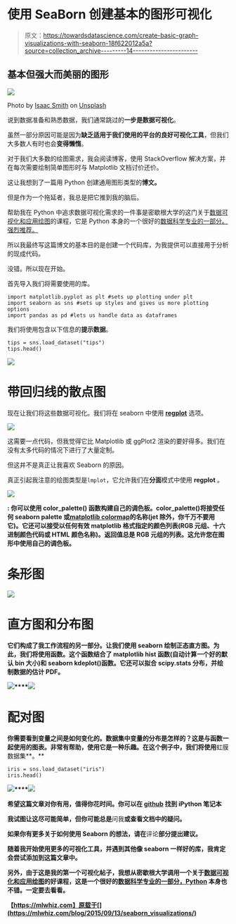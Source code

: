 # 使用 SeaBorn 创建基本的图形可视化

> 原文：<https://towardsdatascience.com/create-basic-graph-visualizations-with-seaborn-18f622012a5a?source=collection_archive---------14----------------------->

## 基本但强大而美丽的图形

![](img/7a42a81ea5fe8f651cfee21dfcbf8fae.png)

Photo by [Isaac Smith](https://unsplash.com/@isaacmsmith?utm_source=medium&utm_medium=referral) on [Unsplash](https://unsplash.com?utm_source=medium&utm_medium=referral)

说到数据准备和熟悉数据，我们通常跳过的**一步是数据可视化**。

虽然一部分原因可能是因为**缺乏适用于我们使用的平台的良好可视化工具**，但我们大多数人有时也会**变得懒惰**。

对于我们大多数的绘图需求，我会阅读博客，使用 StackOverflow 解决方案，并在每次需要绘制简单图形时与 Matplotlib 文档讨价还价。

这让我想到了一篇用 Python 创建通用图形类型的**博文。**

但是作为一个拖延者，我总是把它推到我的脑后。

帮助我在 Python 中追求数据可视化需求的一件事是密歇根大学的这门关于[数据可视化和应用绘图](https://www.coursera.org/specializations/data-science-python?ranMID=40328&ranEAID=lVarvwc5BD0&ranSiteID=lVarvwc5BD0-SAQTYQNKSERwaOgd07RrHg&siteID=lVarvwc5BD0-SAQTYQNKSERwaOgd07RrHg&utm_content=3&utm_medium=partners&utm_source=linkshare&utm_campaign=lVarvwc5BD0)的课程，它是 Python 本身的一个很好的[数据科学专业的一部分。强烈推荐。](https://www.coursera.org/specializations/data-science-python?ranMID=40328&ranEAID=lVarvwc5BD0&ranSiteID=lVarvwc5BD0-SAQTYQNKSERwaOgd07RrHg&siteID=lVarvwc5BD0-SAQTYQNKSERwaOgd07RrHg&utm_content=3&utm_medium=partners&utm_source=linkshare&utm_campaign=lVarvwc5BD0)

所以我最终写这篇博文的基本目的是创建一个代码库，为我提供可以直接用于分析的现成代码。

没错。所以现在开始。

首先导入我们将需要使用的库。

```
import matplotlib.pyplot as plt #sets up plotting under plt 
import seaborn as sns #sets up styles and gives us more plotting options 
import pandas as pd #lets us handle data as dataframes
```

我们将使用包含以下信息的**提示数据**。

```
tips = sns.load_dataset("tips")
tips.head()
```

![](img/cd3a498f45d7aeafd8ef80e69129cca3.png)

# 带回归线的散点图

现在让我们将这些数据可视化。我们将在 seaborn 中使用 [**regplot**](http://stanford.edu/~mwaskom/software/seaborn/generated/seaborn.regplot.html#seaborn.regplot) 选项。

![](img/635d26838c33672a3157b5d765c2b1ff.png)

这需要一点代码，但我觉得它比 Matplotlib 或 ggPlot2 渲染的要好得多。我们在没有太多代码的情况下进行了大量定制。

但这并不是真正让我喜欢 Seaborn 的原因。

真正引起我注意的绘图类型是`lmplot`，它允许我们在**分面**模式中使用 **regplot** 。

![](img/4f1dd3f6ec0338a6479f357a871f2dde.png)

[](http://stanford.edu/~mwaskom/software/seaborn/tutorial/color_palettes.html#building-color-palettes-with-color-palette)**:
你可以使用 **color_palette()** 函数构建自己的调色板。color_palette()将接受任何 **seaborn palette** 或[**matplotlib colormap**](http://matplotlib.org/users/colormaps.html)的名称(jet 除外，你千万不要用它)。它还可以接受以任何有效 matplotlib 格式指定的颜色列表(RGB 元组、**十六进制颜色代码**或 HTML 颜色名称)。返回值总是 RGB 元组的列表。这允许您在图形中使用自己的调色板。**

# **条形图**

**![](img/e753d744090e7d7036d2b0e6aa74016b.png)**

# **直方图和分布图**

**它们构成了我工作流程的另一部分。让我们使用 seaborn 绘制正态直方图。为此，我们将使用函数。这个函数结合了 matplotlib hist 函数(自动计算一个好的默认 bin 大小)和 seaborn kdeplot()函数。它还可以拟合 **scipy.stats** 分布，并绘制数据的估计 PDF。**

**![](img/f66378b7e355b21c8a378b5877d488d8.png)****![](img/caa6527635fe7c308b6f9e0e7cd4524a.png)**

# **配对图**

**你需要看到变量之间是如何变化的。数据集中变量的分布是怎样的？这是与函数一起使用的图表。非常有帮助，使用它是一种乐趣。在这个例子中，我们将使用**虹膜数据集**。**

```
iris = sns.load_dataset("iris")
iris.head()
```

**![](img/1f65e0cb3f120c0cc65b383ac3953b0a.png)****![](img/bf88352797178d51f8e267e32ad717aa.png)**

**希望这篇文章对你有用，值得你花时间。你可以在 [github](https://github.com/MLWhiz/visualization/blob/master/Graphs.ipynb) 找到 iPython 笔记本**

**我试图让这尽可能简单，但你可能总是**问我**或查看文档中的疑问。**

**如果你有更多关于如何使用 Seaborn 的想法，请在**评论**部分提出建议。**

**随着我开始使用更多的可视化工具，并遇到其他像 seaborn 一样好的库，我肯定会尝试添加到这篇文章中。**

**另外，由于这是我的第一个可视化帖子，我想从密歇根大学调用一个关于[数据可视化和应用绘图](https://www.coursera.org/specializations/data-science-python?ranMID=40328&ranEAID=lVarvwc5BD0&ranSiteID=lVarvwc5BD0-SAQTYQNKSERwaOgd07RrHg&siteID=lVarvwc5BD0-SAQTYQNKSERwaOgd07RrHg&utm_content=3&utm_medium=partners&utm_source=linkshare&utm_campaign=lVarvwc5BD0)的好课程，这是一个很好的[数据科学专业的一部分，Python](https://www.coursera.org/specializations/data-science-python?ranMID=40328&ranEAID=lVarvwc5BD0&ranSiteID=lVarvwc5BD0-SAQTYQNKSERwaOgd07RrHg&siteID=lVarvwc5BD0-SAQTYQNKSERwaOgd07RrHg&utm_content=3&utm_medium=partners&utm_source=linkshare&utm_campaign=lVarvwc5BD0) 本身也不错。一定要去看看。**

**【https://mlwhiz.com】原载于[](https://mlwhiz.com/blog/2015/09/13/seaborn_visualizations/)**